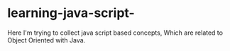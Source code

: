# learning-java-script-
Here I'm trying to collect java script based concepts, Which are related to Object Oriented with Java. 
